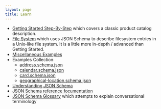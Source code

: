 ```yaml
---
layout: page
title: Learn
---
```


* [Getting Started Step-By-Step](./getting-started-step-by-step.md) which covers a classic product catalog description.
* [File System](./file-system.md) which uses JSON Schema to describe filesystem entries in a Unix-like file system. It is a little more in-depth / advanced than Getting Started.
* [Miscellaneous Examples](./miscellaneous-examples.md)
* Examples Collection
  * [address.schema.json](./examples/address.schema.json)
  * [calendar.schema.json](./examples/calendar.schema.json)
  * [card.schema.json](./examples/card.schema.json)
  * [geographical-location.schema.json](./examples/geographical-location.schema.json)
* [Understanding JSON Schema](/understanding-json-schema/)
* [JSON Schema reference focumentation](https://www.learnjsonschema.com/)
* [JSON Schema Glossary](./glossary.md) which attempts to explain conversational terminology
